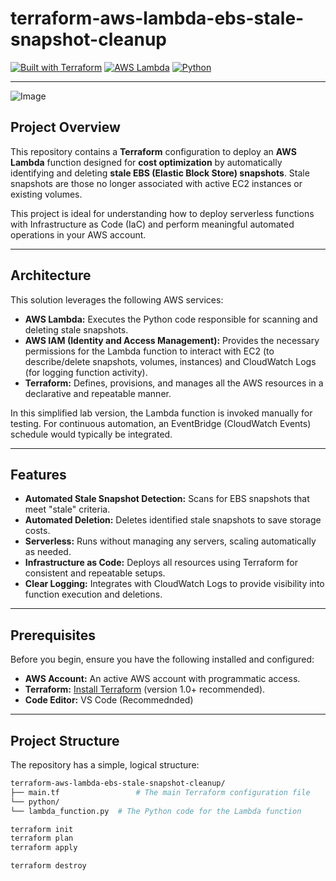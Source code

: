 # terraform-aws-lambda-ebs-stale-snapshot-cleanup

[![Built with Terraform](https://img.shields.io/badge/Built%20with-Terraform-blue.svg)](https://www.terraform.io/)
[![AWS Lambda](https://img.shields.io/badge/AWS-Lambda-orange.svg)](https://aws.amazon.com/lambda/)
[![Python](https://img.shields.io/badge/Python-3.9-blue.svg)](https://www.python.org/downloads/release/python-390/)

---

![Image](https://github.com/user-attachments/assets/0c21c025-c76c-4dca-abfe-ea97575f4510)

## Project Overview

This repository contains a **Terraform** configuration to deploy an **AWS Lambda** function designed for **cost optimization** by automatically identifying and deleting **stale EBS (Elastic Block Store) snapshots**. Stale snapshots are those no longer associated with active EC2 instances or existing volumes.

This project is ideal for understanding how to deploy serverless functions with Infrastructure as Code (IaC) and perform meaningful automated operations in your AWS account.

---

## Architecture

This solution leverages the following AWS services:

* **AWS Lambda:** Executes the Python code responsible for scanning and deleting stale snapshots.
* **AWS IAM (Identity and Access Management):** Provides the necessary permissions for the Lambda function to interact with EC2 (to describe/delete snapshots, volumes, instances) and CloudWatch Logs (for logging function activity).
* **Terraform:** Defines, provisions, and manages all the AWS resources in a declarative and repeatable manner.

In this simplified lab version, the Lambda function is invoked manually for testing. For continuous automation, an EventBridge (CloudWatch Events) schedule would typically be integrated.

---

## Features

* **Automated Stale Snapshot Detection:** Scans for EBS snapshots that meet "stale" criteria.
* **Automated Deletion:** Deletes identified stale snapshots to save storage costs.
* **Serverless:** Runs without managing any servers, scaling automatically as needed.
* **Infrastructure as Code:** Deploys all resources using Terraform for consistent and repeatable setups.
* **Clear Logging:** Integrates with CloudWatch Logs to provide visibility into function execution and deletions.

---

## Prerequisites

Before you begin, ensure you have the following installed and configured:

* **AWS Account:** An active AWS account with programmatic access.
* **Terraform:** [Install Terraform](https://www.terraform.io/downloads.html) (version 1.0+ recommended).
* **Code Editor:** VS Code (Recommednded) 

---

## Project Structure

The repository has a simple, logical structure:
```bash
terraform-aws-lambda-ebs-stale-snapshot-cleanup/
├── main.tf                 # The main Terraform configuration file
└── python/
└── lambda_function.py  # The Python code for the Lambda function
```
```bash
terraform init
terraform plan
terraform apply
```
```bash
terraform destroy
```

